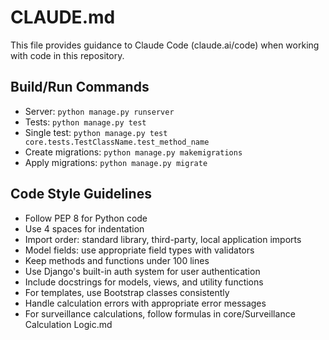 # CLAUDE.md

This file provides guidance to Claude Code (claude.ai/code) when working with code in this repository.

## Build/Run Commands
- Server: `python manage.py runserver`
- Tests: `python manage.py test`
- Single test: `python manage.py test core.tests.TestClassName.test_method_name`
- Create migrations: `python manage.py makemigrations`
- Apply migrations: `python manage.py migrate`

## Code Style Guidelines
- Follow PEP 8 for Python code
- Use 4 spaces for indentation
- Import order: standard library, third-party, local application imports
- Model fields: use appropriate field types with validators
- Keep methods and functions under 100 lines
- Use Django's built-in auth system for user authentication
- Include docstrings for models, views, and utility functions
- For templates, use Bootstrap classes consistently
- Handle calculation errors with appropriate error messages
- For surveillance calculations, follow formulas in core/Surveillance Calculation Logic.md